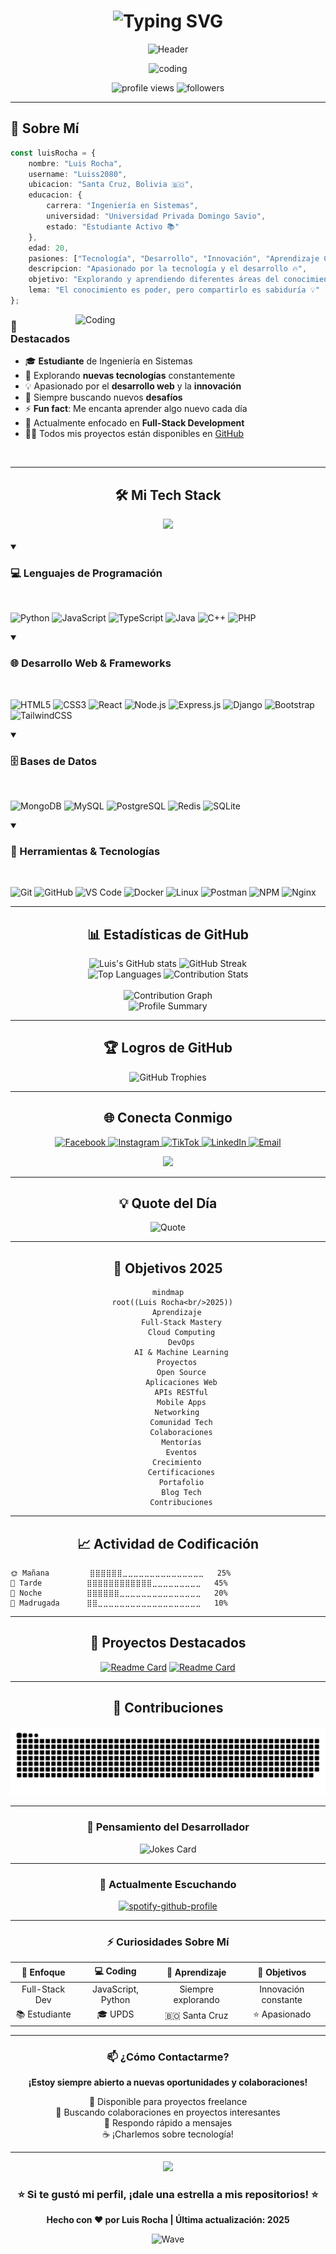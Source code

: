 <h1 align="center">
  <img src="https://readme-typing-svg.demolab.com?font=Fira+Code&weight=700&size=35&duration=3000&pause=1000&color=00D9FF&center=true&vCenter=true&multiline=true&repeat=true&width=800&height=100&lines=%F0%9F%91%8B+Hola!+Soy+Luis+Rocha;Estudiante+de+Ing.+en+Sistemas+%F0%9F%92%BB;Explorando+el+Mundo+Digital+%F0%9F%9A%80" alt="Typing SVG" />
</h1>

<div align="center">
  <img src="https://github.com/halfrost/halfrost/blob/master/icons/header_.png" alt="Header">
</div>

<p align="center">
  <img src="https://github.com/Adam-pw/Adam-pw/blob/main/animation_500_kxa883sd.gif" alt="coding" width="400"/>
</p>

<p align="center">
  <img src="https://komarev.com/ghpvc/?username=Luiss2080&label=Visitas+al+Perfil&color=0e75b6&style=flat" alt="profile views" />
  <img src="https://img.shields.io/github/followers/Luiss2080?label=Seguidores&style=social" alt="followers" />
</p>

---

## 🚀 Sobre Mí

```typescript
const luisRocha = {
    nombre: "Luis Rocha",
    username: "Luiss2080",
    ubicacion: "Santa Cruz, Bolivia 🇧🇴",
    educacion: {
        carrera: "Ingeniería en Sistemas",
        universidad: "Universidad Privada Domingo Savio",
        estado: "Estudiante Activo 📚"
    },
    edad: 20,
    pasiones: ["Tecnología", "Desarrollo", "Innovación", "Aprendizaje Continuo"],
    descripcion: "Apasionado por la tecnología y el desarrollo 🔥",
    objetivo: "Explorando y aprendiendo diferentes áreas del conocimiento digital ⭐",
    lema: "El conocimiento es poder, pero compartirlo es sabiduría 💡"
};
```

<img align="right" alt="Coding" width="400" src="https://cdn.dribbble.com/users/1162077/screenshots/3848914/programmer.gif">

### 💫 Destacados

- 🎓 **Estudiante** de Ingeniería en Sistemas
- 🌱 Explorando **nuevas tecnologías** constantemente
- 💡 Apasionado por el **desarrollo web** y la **innovación**
- 🎯 Siempre buscando nuevos **desafíos**
- ⚡ **Fun fact**: Me encanta aprender algo nuevo cada día
- 🔭 Actualmente enfocado en **Full-Stack Development**
- 👨‍💻 Todos mis proyectos están disponibles en [GitHub](https://github.com/Luiss2080)

<br clear="right"/>

---

<h2 align="center">🛠️ Mi Tech Stack</h2>

<div align="center">
  <img src="https://skillicons.dev/icons?i=python,javascript,typescript,java,html,css,react,nodejs,express,mongodb,mysql,postgresql,git,github,vscode,docker,linux,bash,figma,photoshop&perline=10" />
</div>

<br/>

<details open>
<summary><h3>💻 Lenguajes de Programación</h3></summary>
<br/>

![Python](https://img.shields.io/badge/Python-3776AB?style=for-the-badge&logo=python&logoColor=white)
![JavaScript](https://img.shields.io/badge/JavaScript-F7DF1E?style=for-the-badge&logo=javascript&logoColor=black)
![TypeScript](https://img.shields.io/badge/TypeScript-007ACC?style=for-the-badge&logo=typescript&logoColor=white)
![Java](https://img.shields.io/badge/Java-ED8B00?style=for-the-badge&logo=openjdk&logoColor=white)
![C++](https://img.shields.io/badge/C++-00599C?style=for-the-badge&logo=cplusplus&logoColor=white)
![PHP](https://img.shields.io/badge/PHP-777BB4?style=for-the-badge&logo=php&logoColor=white)

</details>

<details open>
<summary><h3>🌐 Desarrollo Web & Frameworks</h3></summary>
<br/>

![HTML5](https://img.shields.io/badge/HTML5-E34F26?style=for-the-badge&logo=html5&logoColor=white)
![CSS3](https://img.shields.io/badge/CSS3-1572B6?style=for-the-badge&logo=css3&logoColor=white)
![React](https://img.shields.io/badge/React-20232A?style=for-the-badge&logo=react&logoColor=61DAFB)
![Node.js](https://img.shields.io/badge/Node.js-43853D?style=for-the-badge&logo=node.js&logoColor=white)
![Express.js](https://img.shields.io/badge/Express.js-404D59?style=for-the-badge&logo=express&logoColor=white)
![Django](https://img.shields.io/badge/Django-092E20?style=for-the-badge&logo=django&logoColor=white)
![Bootstrap](https://img.shields.io/badge/Bootstrap-563D7C?style=for-the-badge&logo=bootstrap&logoColor=white)
![TailwindCSS](https://img.shields.io/badge/Tailwind_CSS-38B2AC?style=for-the-badge&logo=tailwind-css&logoColor=white)

</details>

<details open>
<summary><h3>🗄️ Bases de Datos</h3></summary>
<br/>

![MongoDB](https://img.shields.io/badge/MongoDB-4EA94B?style=for-the-badge&logo=mongodb&logoColor=white)
![MySQL](https://img.shields.io/badge/MySQL-005C84?style=for-the-badge&logo=mysql&logoColor=white)
![PostgreSQL](https://img.shields.io/badge/PostgreSQL-316192?style=for-the-badge&logo=postgresql&logoColor=white)
![Redis](https://img.shields.io/badge/Redis-DC382D?style=for-the-badge&logo=redis&logoColor=white)
![SQLite](https://img.shields.io/badge/SQLite-07405E?style=for-the-badge&logo=sqlite&logoColor=white)

</details>

<details open>
<summary><h3>🔧 Herramientas & Tecnologías</h3></summary>
<br/>

![Git](https://img.shields.io/badge/Git-F05032?style=for-the-badge&logo=git&logoColor=white)
![GitHub](https://img.shields.io/badge/GitHub-100000?style=for-the-badge&logo=github&logoColor=white)
![VS Code](https://img.shields.io/badge/VS_Code-007ACC?style=for-the-badge&logo=visual-studio-code&logoColor=white)
![Docker](https://img.shields.io/badge/Docker-2496ED?style=for-the-badge&logo=docker&logoColor=white)
![Linux](https://img.shields.io/badge/Linux-FCC624?style=for-the-badge&logo=linux&logoColor=black)
![Postman](https://img.shields.io/badge/Postman-FF6C37?style=for-the-badge&logo=postman&logoColor=white)
![NPM](https://img.shields.io/badge/NPM-CB3837?style=for-the-badge&logo=npm&logoColor=white)
![Nginx](https://img.shields.io/badge/Nginx-009639?style=for-the-badge&logo=nginx&logoColor=white)

</details>

---

<h2 align="center">📊 Estadísticas de GitHub</h2>

<div align="center">
  <img width="49%" src="https://github-readme-stats.vercel.app/api?username=Luiss2080&show_icons=true&theme=radical&hide_border=true&bg_color=0D1117&title_color=00D9FF&icon_color=00D9FF&text_color=FFFFFF" alt="Luis's GitHub stats" />
  <img width="49%" src="https://github-readme-streak-stats.herokuapp.com/?user=Luiss2080&theme=radical&hide_border=true&background=0D1117&stroke=00D9FF&ring=00D9FF&fire=FF6B6B&currStreakLabel=00D9FF" alt="GitHub Streak" />
</div>

<div align="center">
  <img width="49%" src="https://github-readme-stats.vercel.app/api/top-langs/?username=Luiss2080&layout=compact&theme=radical&hide_border=true&bg_color=0D1117&title_color=00D9FF&text_color=FFFFFF&langs_count=8" alt="Top Languages" />
  <img width="49%" src="https://github-contributor-stats.vercel.app/api?username=Luiss2080&theme=radical&hide_border=true&bg_color=0D1117&title_color=00D9FF&text_color=FFFFFF" alt="Contribution Stats" />
</div>

<br/>

<div align="center">
  <img src="https://github-readme-activity-graph.vercel.app/graph?username=Luiss2080&theme=react-dark&hide_border=true&bg_color=0D1117&color=00D9FF&line=00D9FF&point=FFFFFF" alt="Contribution Graph" />
</div>

<div align="center">
  <img src="https://github-profile-summary-cards.vercel.app/api/cards/profile-details?username=Luiss2080&theme=radical" alt="Profile Summary" />
</div>

---

<h2 align="center">🏆 Logros de GitHub</h2>

<div align="center">
  <img src="https://github-profile-trophy.vercel.app/?username=Luiss2080&theme=radical&no-frame=true&no-bg=true&margin-w=4&row=1" alt="GitHub Trophies" />
</div>

---

<h2 align="center">🌐 Conecta Conmigo</h2>

<p align="center">
  <a href="https://www.facebook.com/share/15EUCVYLMT/?mibextid=LQQJ4d">
    <img src="https://img.shields.io/badge/Facebook-%231877F2.svg?style=for-the-badge&logo=Facebook&logoColor=white" alt="Facebook" />
  </a>
  <a href="https://www.instagram.com/luiss_990/profilecard/?igsh=MWZmbnpnMmV0OWt2OA==">
    <img src="https://img.shields.io/badge/Instagram-%23E4405F.svg?style=for-the-badge&logo=Instagram&logoColor=white" alt="Instagram" />
  </a>
  <a href="https://www.tiktok.com/@luisss_900?_t=8rtlCE8CtKa&_r=1">
    <img src="https://img.shields.io/badge/TikTok-%23000000.svg?style=for-the-badge&logo=TikTok&logoColor=white" alt="TikTok" />
  </a>
  <a href="https://www.linkedin.com/in/luis-rocha">
    <img src="https://img.shields.io/badge/LinkedIn-%230077B5.svg?style=for-the-badge&logo=linkedin&logoColor=white" alt="LinkedIn" />
  </a>
  <a href="mailto:luisrocha@example.com">
    <img src="https://img.shields.io/badge/Email-D14836?style=for-the-badge&logo=gmail&logoColor=white" alt="Email" />
  </a>
</p>

<div align="center">
  <img src="https://capsule-render.vercel.app/api?type=waving&color=gradient&customColorList=6,11,20&height=180&section=header&text=Conectemos!&fontSize=40&fontAlignY=30&desc=Siempre%20abierto%20a%20colaborar%20en%20proyectos%20innovadores&descAlignY=55&descAlign=50" width="100%">
</div>

---

<h2 align="center">💡 Quote del Día</h2>

<div align="center">
  <img src="https://quotes-github-readme.vercel.app/api?type=horizontal&theme=radical&quote=La%20tecnolog%C3%ADa%20es%20mejor%20cuando%20acerca%20a%20las%20personas&author=Matt%20Mullenweg" alt="Quote" />
</div>

---

<h2 align="center">🎯 Objetivos 2025</h2>

<div align="center">

```mermaid
mindmap
  root((Luis Rocha<br/>2025))
    Aprendizaje
      Full-Stack Mastery
      Cloud Computing
      DevOps
      AI & Machine Learning
    Proyectos
      Open Source
      Aplicaciones Web
      APIs RESTful
      Mobile Apps
    Networking
      Comunidad Tech
      Colaboraciones
      Mentorías
      Eventos
    Crecimiento
      Certificaciones
      Portafolio
      Blog Tech
      Contribuciones
```

</div>

---

<h2 align="center">📈 Actividad de Codificación</h2>

```text
🌞 Mañana         ⣿⣿⣿⣿⣿⣿⣀⣀⣀⣀⣀⣀⣀⣀⣀⣀⣀⣀⣀⣀⣀   25%
🌆 Tarde          ⣿⣿⣿⣿⣿⣿⣿⣿⣿⣿⣿⣿⣀⣀⣀⣀⣀⣀⣀⣀⣀   45%
🌃 Noche          ⣿⣿⣿⣿⣿⣿⣀⣀⣀⣀⣀⣀⣀⣀⣀⣀⣀⣀⣀⣀⣀   20%
🌙 Madrugada      ⣿⣿⣀⣀⣀⣀⣀⣀⣀⣀⣀⣀⣀⣀⣀⣀⣀⣀⣀⣀⣀   10%
```

---

<h2 align="center">🎨 Proyectos Destacados</h2>

<div align="center">

[![Readme Card](https://github-readme-stats.vercel.app/api/pin/?username=Luiss2080&repo=proyecto-destacado-1&theme=radical&hide_border=true&bg_color=0D1117)](https://github.com/Luiss2080/proyecto-destacado-1)
[![Readme Card](https://github-readme-stats.vercel.app/api/pin/?username=Luiss2080&repo=proyecto-destacado-2&theme=radical&hide_border=true&bg_color=0D1117)](https://github.com/Luiss2080/proyecto-destacado-2)

</div>

---

<h2 align="center">🐍 Contribuciones</h2>

<div align="center">
  <img src="https://raw.githubusercontent.com/Platane/snk/output/github-contribution-grid-snake-dark.svg" alt="Snake animation" />
</div>

---

<div align="center">
  
### 💭 Pensamiento del Desarrollador

<img src="https://readme-jokes.vercel.app/api?theme=radical&hideBorder" alt="Jokes Card" />

</div>

---

<div align="center">

### 🎵 Actualmente Escuchando

[![spotify-github-profile](https://spotify-github-profile.vercel.app/api/view?uid=31z5rz3c7yxjgv6q47huzepfwcim&cover_image=true&theme=default&show_offline=false&background_color=0d1117&interchange=true&bar_color=00d9ff)](https://spotify-github-profile.vercel.app/api/view?uid=31z5rz3c7yxjgv6q47huzepfwcim&redirect=true)

</div>

---

<div align="center">
  
### ⚡ Curiosidades Sobre Mí

| 🎯 Enfoque | 💻 Coding | 🌟 Aprendizaje | 🚀 Objetivos |
|:---:|:---:|:---:|:---:|
| Full-Stack Dev | JavaScript, Python | Siempre explorando | Innovación constante |
| 📚 Estudiante | 🎓 UPDS | 🇧🇴 Santa Cruz | ⭐ Apasionado |

</div>

---

<div align="center">

### 📫 ¿Cómo Contactarme?

**¡Estoy siempre abierto a nuevas oportunidades y colaboraciones!**

💼 Disponible para proyectos freelance  
🤝 Buscando colaboraciones en proyectos interesantes  
📧 Respondo rápido a mensajes  
☕ ¡Charlemos sobre tecnología!

</div>

---

<div align="center">
  <img src="https://capsule-render.vercel.app/api?type=waving&color=gradient&customColorList=6,11,20&height=150&section=footer&text=Gracias%20por%20Visitar!&fontSize=40&fontAlignY=70&animation=twinkling" width="100%"/>
</div>

<div align="center">
  
### ⭐ Si te gustó mi perfil, ¡dale una estrella a mis repositorios! ⭐

**Hecho con ❤️ por Luis Rocha | Última actualización: 2025**

![Wave](https://raw.githubusercontent.com/mayhemantt/mayhemantt/Update/svg/Bottom.svg)

</div>
